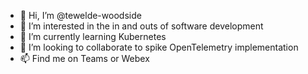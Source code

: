 - 👋 Hi, I’m @tewelde-woodside
- 👀 I’m interested in the in and outs of software development
- 🌱 I’m currently learning Kubernetes
- 💞️ I’m looking to collaborate to spike OpenTelemetry implementation
- 📫 Find me on Teams or Webex

<!---
tewelde-woodside/tewelde-woodside is a ✨ special ✨ repository because its `README.md` (this file) appears on your GitHub profile.
You can click the Preview link to take a look at your changes.
--->
